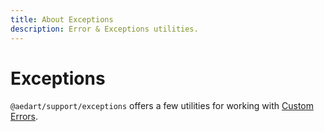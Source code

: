 ```yaml
---
title: About Exceptions
description: Error & Exceptions utilities.
---
```


# Exceptions <Badge type="tip" text="Available since v0.9" vertical="middle" />

`@aedart/support/exceptions` offers a few utilities for working with [Custom Errors](https://developer.mozilla.org/en-US/docs/Web/JavaScript/Reference/Global_Objects/Error#custom_error_types).